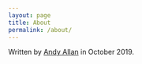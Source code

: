 ```yaml
---
layout: page
title: About
permalink: /about/
---
```


Written by [Andy Allan](https://www.gravitystorm.co.uk/) in October 2019.
